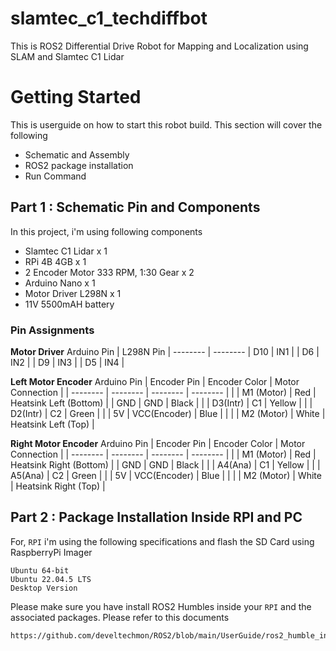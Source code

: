 # slamtec_c1_techdiffbot
This is ROS2 Differential Drive Robot for Mapping and Localization using SLAM and Slamtec C1 Lidar

# Getting Started

This is userguide on how to start  this robot build. This section will cover the following
* Schematic and Assembly
* ROS2 package installation
* Run Command

## Part 1 : Schematic Pin and Components

In this project, i'm using following components
* Slamtec C1 Lidar x 1
* RPi 4B 4GB x 1
* 2 Encoder Motor 333 RPM, 1:30 Gear x 2
* Arduino Nano x 1
* Motor Driver L298N x 1
* 11V 5500mAH battery

### Pin Assignments

**Motor Driver**
 Arduino Pin | L298N Pin
| -------- | --------
| D10      | IN1 |
| D6       | IN2 |
| D9       | IN3 |
| D5       | IN4 |


**Left Motor Encoder**
 Arduino Pin | Encoder Pin | Encoder Color | Motor Connection         |
| -------- | --------      | --------      | --------                 |
|          | M1 (Motor)    | Red           | Heatsink Left (Bottom)   |
| GND      | GND           | Black         |                          |
| D3(Intr) | C1            | Yellow        |                          |
| D2(Intr) | C2            | Green         |                          |
| 5V       | VCC(Encoder)  | Blue          |                          |
|          | M2 (Motor)    | White         | Heatsink Left (Top)      |


**Right Motor Encoder**
 Arduino Pin | Encoder Pin | Encoder Color | Motor Connection        |
| -------- | --------      | --------      | --------                |
|          | M1 (Motor)    | Red           | Heatsink Right (Bottom) |
| GND      | GND           | Black         |                         |
| A4(Ana)  | C1            | Yellow        |                         |
| A5(Ana)  | C2            | Green         |                         |
| 5V       | VCC(Encoder)  | Blue          |                         |
|          | M2 (Motor)    | White         | Heatsink Right (Top)    |


## Part 2 : Package Installation Inside RPI and PC

For, `RPI` i'm using the following specifications and flash the SD Card using RaspberryPi Imager
```
Ubuntu 64-bit
Ubuntu 22.04.5 LTS
Desktop Version
```

Please make sure you have install ROS2 Humbles inside your `RPI` and the associated packages. Please refer to this documents
```
https://github.com/develtechmon/ROS2/blob/main/UserGuide/ros2_humble_installation_packages_guide.md
```


